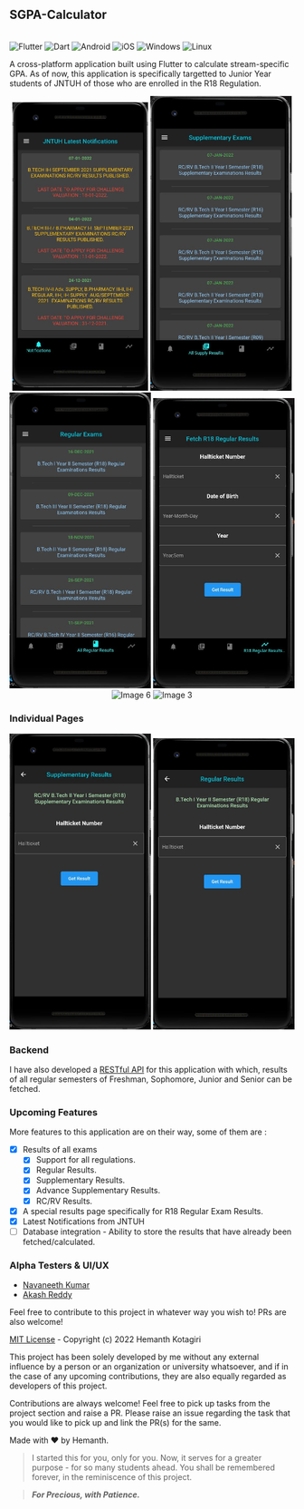 ## SGPA-Calculator

<img src="https://api.codacy.com/project/badge/Grade/34358ffb3522403392db40aff83b6255" alt="">

<div align='left'>
  <img src="https://img.shields.io/badge/flutter-blue.svg?style=for-the-badge&logo=flutter" alt="Flutter">
  <img src="https://img.shields.io/badge/dart-blue.svg?style=for-the-badge&logo=dart" alt="Dart">
  <img src="https://img.shields.io/badge/android-lightgreen.svg?style=for-the-badge&logo=android" alt="Android">
  <img src="https://img.shields.io/badge/ios-grey.svg?style=for-the-badge&logo=apple" alt="iOS">
  <img src="https://img.shields.io/badge/windows-blue.svg?style=for-the-badge&logo=windows" alt="Windows">
  <img src="https://img.shields.io/badge/linux-black.svg?style=for-the-badge&logo=linux" alt="Linux">
</div>

A cross-platform application built using Flutter to calculate stream-specific
GPA. As of now, this application is specifically targetted to Junior Year
students of JNTUH of those who are enrolled in the R18 Regulation.

<p align="center">
  <img src="images/img1.png" alt="Image 1" width="240">
  <img src="images/img2.png" alt="Image 2" width="250">
  <img src="images/img4.png" alt="Image 4" width="250">
  <img src="images/img5.png" alt="Image 5" width="250">
  <img src="images/img6.png" alt="Image 6" width="250">
  <img src="images/img3.png" alt="Image 3" width="250">
</p>

### Individual Pages

<p align="left">
  <img src="images/individual1.jpg" width="250">
  <img src="images/individual2.jpg" width="250">
</p>

### Backend

I have also developed a [RESTful API](https://github.com/hemanth-kotagiri/sgpa-rest-api) for this application
with which, results of all regular semesters of Freshman, Sophomore, Junior and Senior can be fetched.

### Upcoming Features

More features to this application are on their way, some of them are :

- [x] Results of all exams
  - [x] Support for all regulations.
  - [x] Regular Results.
  - [x] Supplementary Results.
  - [x] Advance Supplementary Results.
  - [x] RC/RV Results.
- [x] A special results page specifically for R18 Regular Exam Results.
- [x] Latest Notifications from JNTUH
- [ ] Database integration - Ability to store the results that have already been fetched/calculated.

### Alpha Testers & UI/UX

- [Navaneeth Kumar](mailto:kumarnavaneeth8@gmail.com)
- [Akash Reddy](https://github.com/Akashreddy9876)

Feel free to contribute to this project in whatever way you wish to! PRs are also welcome!

[MIT License](LICENSE) - Copyright (c) 2022 Hemanth Kotagiri

This project has been solely developed by me without any external influence by
a person or an organization or university whatsoever, and if in the case of any
upcoming contributions, they are also equally regarded as developers of this
project.

Contributions are always welcome! Feel free to pick up tasks from the project
section and raise a PR. Please raise an issue regarding the task that you
would like to pick up and link the PR(s) for the same.

Made with ❤️ by Hemanth.

> I started this for you, only for you. Now, it serves for a greater purpose -
> for so many students ahead. You shall be remembered forever, in the
> reminiscence of this project.

> **_For Precious, with Patience._**
